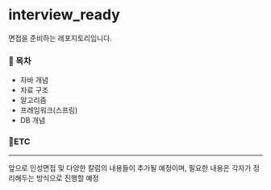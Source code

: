 # interview_ready
면접을 준비하는 레포지토리입니다. 

### 📖 목차 
- 자바 개념
- 자료 구조
- 알고리즘
- 프레임워크(스프링)
- DB 개념


### 🔧ETC
----
앞으로 인성면접 및 다양한 칼럼의 내용들이 추가될 예정이며, 필요한 내용은 각자가 정리해두는 방식으로 진행할 예정 
